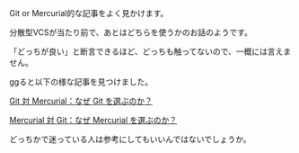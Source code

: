 Git or Mercurial的な記事をよく見かけます。

分散型VCSが当たり前で、あとはどちらを使うかのお話のようです。

「どっちが良い」と断言できるほど、どっちも触ってないので、一概には言えません。

ggると以下の様な記事を見つけました。

[Git 対 Mercurial：なぜ Git を選ぶのか？](http://japan.blogs.atlassian.com/2012/05/git-vs-mercurial-why-git/)

[Mercurial 対 Git：なぜ Mercurial を選ぶのか？](http://japan.blogs.atlassian.com/2012/03/mercurial-vs-git-why-mercurial/)

どっちかで迷っている人は参考にしてもいいんではないでしょうか。


